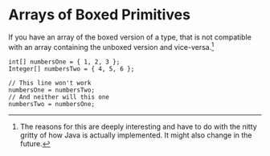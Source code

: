 # Arrays of Boxed Primitives

If you have an array of the boxed version of a type, that is not
compatible with an array containing the unboxed version and vice-versa.[^interesting]

```java,does_not_compile,no_run
int[] numbersOne = { 1, 2, 3 };
Integer[] numbersTwo = { 4, 5, 6 };

// This line won't work
numbersOne = numbersTwo;
// And neither will this one
numbersTwo = numbersOne;
```

[^interesting]: The reasons for this are deeply interesting and have to do with the nitty gritty of how
Java is actually implemented. It might also change in the future.